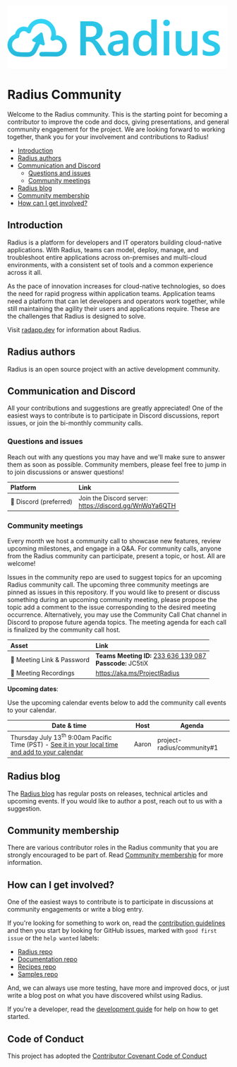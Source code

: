 <img src="images/radius-logo-long.png" alt="Radius Logo" width="500"/>

# Radius Community

Welcome to the Radius community. This is the starting point for becoming a contributor to improve the code and docs, giving presentations, and general community engagement for the project. We are looking forward to working together, thank you for your involvement and contributions to Radius!

- [Introduction](#introduction)
- [Radius authors](#radius-authors)
- [Communication and Discord](#communication-and-discord)
    - [Questions and issues](#questions-and-issues)
    - [Community meetings](#community-meetings)
- [Radius blog](#radius-blog)
- [Community membership](#community-membership)
- [How can I get involved?](#how-can-i-get-involved?)

## Introduction

Radius is a platform for developers and IT operators building cloud-native applications. With Radius, teams can model, deploy, manage, and troubleshoot entire applications across on-premises and multi-cloud environments, with a consistent set of tools and a common experience across it all.

As the pace of innovation increases for cloud-native technologies, so does the need for rapid progress within application teams. Application teams need a platform that can let developers and operators work together, while still maintaining the agility their users and applications require. These are the challenges that Radius is designed to solve.

Visit [radapp.dev](https://radapp.dev/) for information about Radius.

## Radius authors

Radius is an open source project with an active development community.

## Communication and Discord

All your contributions and suggestions are greatly appreciated! One of the easiest ways to contribute is to participate in Discord discussions, report issues, or join the bi-monthly community calls.

### Questions and issues

Reach out with any questions you may have and we'll make sure to answer them as soon as possible. Community members, please feel free to jump in to join discussions or answer questions!

| Platform  | Link        |
|:----------|:------------|
| 💬 Discord (preferred) | Join the Discord server:<br />https://discord.gg/WnWqYa6QTH

### Community meetings

Every month we host a community call to showcase new features, review upcoming milestones, and engage in a Q&A. For community calls, anyone from the Radius community can participate, present a topic, or host. All are welcome!

Issues in the community repo are used to suggest topics for an upcoming Radius community call. The upcoming three community meetings are pinned as issues in this repository. If you would like to present or discuss something during an upcoming community meeting, please propose the topic add a comment to the issue corresponding to the desired meeting occurrence. Alternatively, you may use the Community Call Chat channel in Discord to propose future agenda topics. The meeting agenda for each call is finalized by the community call host. 

<!-- Community members (members of the Radius GitHub org) can nominate themselves via an issue in the `project-radius/community` repository to be a community call host. Members become approved community call hosts when two or more existing community hosts approve their request, similar to how members and approvers get accepted today. -->

<!-- You can always catch up offline by watching the recordings on the Radius YouTube channel. -->

<!--
!!!REMINDER!!!
Do not add passcode to the Zoom URL. 
-->
| Asset | Link        |
|:-----------|:------------|
| 🔗 Meeting Link & Password | **Teams Meeting ID:** [233 636 139 087](https://teams.microsoft.com/l/meetup-join/19%3ameeting_MGYwN2ZlMGUtY2RkMy00NDVlLWI0Y2YtNWY3ZTQ4MzdkZmI1%40thread.v2/0?context=%7b%22Tid%22%3a%2272f988bf-86f1-41af-91ab-2d7cd011db47%22%2c%22Oid%22%3a%223e1a3c9c-fb21-4845-8053-1f53bf388796%22%7d)<br>**Passcode:** JC5tiX 
| 🎥 Meeting Recordings | https://aka.ms/ProjectRadius 

**Upcoming dates**:

Use the upcoming calendar events below to add the community call events to your calendar.

<!--
!!!REMINDER!!!

When adding new scheduled meetings to this list:
* make sure to update the URL for each entry too. The `iso` param should be updated following the `YYYYMMDD` format.
* make sure the suffix is correct for the numeral: `st`, `nd`, `th` so it reads right like `22nd` and not `22th`
-->

| Date & time | Host | Agenda
| - | - | -
| Thursday July 13<sup>th</sup> 9:00am Pacific Time (PST) - [See it in your local time and add to your calendar](https://www.timeanddate.com/worldclock/fixedtime.html?iso=20230713T09&p1=234&msg=Radius+Community+Call) | Aaron | project-radius/community#1

## Radius blog
The [Radius blog](https://blog.radapp.dev/posts) has regular posts on releases, technical articles and upcoming events. If you would like to author a post, reach out to us with a suggestion. 

## Community membership
There are various contributor roles in the Radius community that you are strongly encouraged to be part of. Read [Community membership](community-membership.md)
for more information.

<!-- add role definitions going forward (e.g. steering committee, administrator, managers, etc.) -->
<!-- ## Roles

There are a several different roles that are available in the community. -->

## How can I get involved?

One of the easiest ways to contribute is to participate in discussions at community engagements or write a blog entry.

If you're looking for something to work on, read the [contribution guidelines](https://docs.radapp.dev/contributing/) and then you start by looking for GitHub issues, marked with `good first issue` or the `help wanted` labels:

- [Radius repo](https://github.com/project-radius/radius/labels/good%20first%20issue)
- [Documentation repo](https://github.com/project-radius/docs/labels/good%20first%20issue)
- [Recipes repo](https://github.com/project-radius/recipes/labels/good%20first%20issue)
- [Samples repo](https://github.com/project-radius/samples/labels/good%20first%20issue)

And, we can always use more testing, have more and improved docs, or just write a blog post on what you have discovered whilst using Radius.

If you're a developer, read the [development guide](https://github.com/project-radius/radius/tree/main/docs) for help on how to get started.

## Code of Conduct
This project has adopted the [Contributor Covenant Code of Conduct](CODE-OF-CONDUCT.md)
